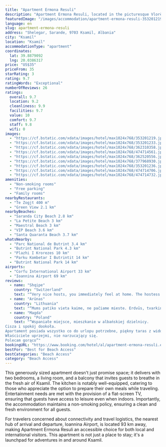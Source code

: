 ```yaml
---
title: "Apartment Ermona Resuli"
description: "Apartment Ermona Resuli, located in the picturesque Vlorë County region of Ksamil, stands out for its serene garden setting and the convenience of complimentary private parking."
featuredImage: "/images/accommodation/apartment-ermona-resuli-353201219.jpg"
language: en
slug: apartment-ermona-resuli
address: "Shelegar, Sarande, 9703 Ksamil, Albania"
city: "Ksamil"
location: "Ksamil"
accommodationType: "apartment"
coordinates:
  lat: 39.8879092
  lng: 20.0386317
price: "US$35"
priceFrom: 35
starRating: 3
rating: 9.7
ratingWords: "Exceptional"
numberOfReviews: 26
ratings:
  overall: 9.7
  location: 9.2
  cleanliness: 9.9
  facilities: 9.7
  value: 10
  comfort: 9.7
  staff: 9.8
  wifi: 0
images:
  - "https://cf.bstatic.com/xdata/images/hotel/max1024x768/353201219.jpg?k=81360b7f2e7b0e92558014ff14a516a064355881d172be86bb7910de134fe4aa&o=&hp=1"
  - "https://cf.bstatic.com/xdata/images/hotel/max1024x768/353201233.jpg?k=d1b5afc63a0cf4668060ef34f82c329f9212af6fede1ccc526c02aa0bfec5e68&o=&hp=1"
  - "https://cf.bstatic.com/xdata/images/hotel/max1024x768/362310358.jpg?k=07689759949416b0f74009d1d3a0ba30fc2bc5a6f67b03ef60cf1230efb8caad&o=&hp=1"
  - "https://cf.bstatic.com/xdata/images/hotel/max1024x768/474714561.jpg?k=bedd4ccf3955794fe747ef165c1c01fec5cacd0077ccc032b8ef10ef911a6c3f&o=&hp=1"
  - "https://cf.bstatic.com/xdata/images/hotel/max1024x768/362520556.jpg?k=bddef7dc619cb589a5ccfb130bb33fe02da8761ed0ad69129ccefee984bdba0b&o=&hp=1"
  - "https://cf.bstatic.com/xdata/images/hotel/max1024x768/377968930.jpg?k=afc4549ba1421c4a0719df002ea119290b798e39c0d7c408fd1ace8deae8178d&o=&hp=1"
  - "https://cf.bstatic.com/xdata/images/hotel/max1024x768/353201236.jpg?k=cbc2d91b6314883752d8bab750a9ca9771b926f2cea9cea9643af36e1925ec91&o=&hp=1"
  - "https://cf.bstatic.com/xdata/images/hotel/max1024x768/474714706.jpg?k=fc558ca1a861282345ce0fea8866603d90f3d574794389647adc23f59fa13302&o=&hp=1"
  - "https://cf.bstatic.com/xdata/images/hotel/max1024x768/474714732.jpg?k=ad98e2f3c4b587bed4fc461edc5077412bcb7be6e425c027928e364ed228e713&o=&hp=1"
amenities:
  - "Non-smoking rooms"
  - "Free parking"
  - "Family rooms"
nearbyRestaurants:
  - "Te Zogjt 400 m"
  - "Green View 2.1 km"
nearbyBeaches:
  - "Saranda City Beach 2.8 km"
  - "La Petite Beach 3 km"
  - "Maestral Beach 3 km"
  - "VIP Beach 3.6 km"
  - "Santa Quaranta Beach 3.7 km"
whatsNearby:
  - "Parc National de Butrint 3.4 km"
  - "Butrint National Park 4.3 km"
  - "Plazhi I Krorezes 10 km"
  - "Parku Kombetar I Butrintit 14 km"
  - "Butrint National Park 14 km"
airports:
  - "Corfu International Airport 33 km"
  - "Ioannina Airport 69 km"
reviews:
  - name: "Shqipe"
    country: "Switzerland"
    text: "“Very nice hosts, you immediately feel at home. The hostess also gave us very good tips for excursions in the area. The apartment was very clean and well maintained. The price performance ratio is super. Any time gladly again. We thank the family...”"
  - name: "Arūnas"
    country: "Lithuania"
    text: "“Mums patiko vieta kaime, ne pačiame mieste. Erdvūs, tvarkingi, švarūs apartamentai. Rūpestingi šeimininkai.”"
  - name: "Magda"
    country: "Poland"
    text: "“Wspaniałe miejsce, mieszkanie w albańskiej dzielnicy.
Cisza i spokój dookoła.
Apartament posiada wszystko co do urlopu potrzebne, piękny taras z widokiem na Castel Sarende.
Właściciele uprzejmi, nie narzucający się.
Polecam gorąco”"
bookingURL: "https://www.booking.com/hotel/al/apartment-ermona-resuli.en-gb.html?aid=8035640"
bestFor: "Best for Beach Access"
bestCategories: "Beach Access"
category: "Beach Access"
---
```


This generously sized apartment doesn't just promise space; it delivers with two bedrooms, a living room, and a balcony that invites guests to breathe in the fresh air of Ksamil. The kitchen is notably well-equipped, catering to those who appreciate the option to prepare their own meals while traveling. Entertainment needs are met with the provision of a flat-screen TV, ensuring that guests have access to leisure even when indoors. Importantly, the accommodation maintains a non-smoking policy, ensuring a clean and fresh environment for all guests.

For travelers concerned about connectivity and travel logistics, the nearest hub of arrival and departure, Ioannina Airport, is located 93 km away, making Apartment Ermona Resuli an accessible choice for both local and international visitors. This apartment is not just a place to stay; it's a launchpad for adventures in and around Ksamil.